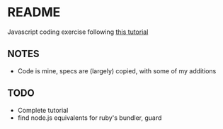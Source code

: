 # README

Javascript coding exercise following [this
tutorial](http://code.tutsplus.com/tutorials/testing-in-nodejs--net-35018)

## NOTES

* Code is mine, specs are (largely) copied, with some of my additions

## TODO

* Complete tutorial
* find node.js equivalents for ruby's bundler, guard
